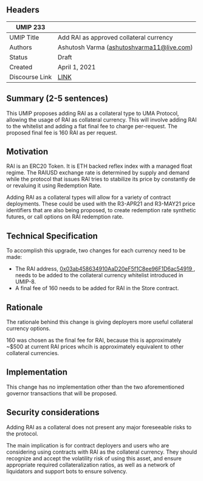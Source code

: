 ## Headers
| UMIP 233  |                                                                                                                                          |
|------------|------------------------------------------------------------------------------------------------------------------------------------------|
| UMIP Title | Add RAI as approved collateral currency              |
| Authors    | Ashutosh Varma (ashutoshvarma11@live.com) |
| Status     | Draft                                                                                                                                    |
| Created    | April 1, 2021                                                                                                                           |
| Discourse Link    |   [LINK](https://discourse.umaproject.org/t/add-rai-as-approved-collateral-currency/626)                                                                                                                  |

## Summary (2-5 sentences)
This UMIP proposes adding RAI as a collateral type to UMA Protocol, allowing the usage of RAI as collateral currency.
This will involve adding RAI to the whitelist and adding a flat final fee to charge per-request. The proposed final fee is 160 RAI as per request.

## Motivation

RAI is an ERC20 Token. It is ETH backed reflex index with a managed float regime. The RAIUSD exchange rate is determined by supply
and demand while the protocol that issues RAI tries to stabilize its price by constantly de or revaluing it using Redemption Rate.

Adding RAI as a collateral types will allow for a variety of contract deployments.
These could be used with the R3-APR21 and R3-MAY21 price identifiers that are also being proposed, to create
redemption rate synthetic futures, or call options on RAI redemption rate. 

## Technical Specification
To accomplish this upgrade, two changes for each currency need to be made:

- The RAI address, [0x03ab458634910AaD20eF5f1C8ee96F1D6ac54919 ](https://etherscan.io/address/0x03ab458634910AaD20eF5f1C8ee96F1D6ac54919 ),
  needs to be added to the collateral currency whitelist introduced in UMIP-8.
- A final fee of 160 needs to be added for RAI in the Store contract.


## Rationale

The rationale behind this change is giving deployers more useful collateral currency options.

160 was chosen as the final fee for RAI, because this is approximately ~$500 at current RAI prices whcih is approximately equivalent to other collateral currencies.

## Implementation

This change has no implementation other than the two aforementioned governor transactions that will be proposed.

## Security considerations

Adding RAI as a collateral does not present any major foreseeable risks to the protocol.

The main implication is for contract deployers and users who are considering using contracts with RAI as the collateral currency.
They should recognize and accept the volatility risk of using this asset, and ensure appropriate required collateralization ratios,
as well as a network of liquidators and support bots to ensure solvency.
